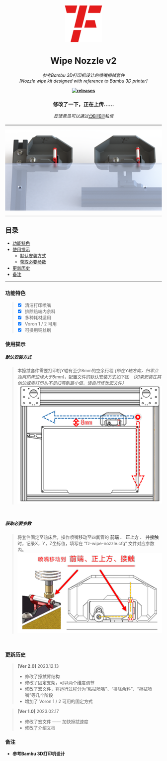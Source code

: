 <p align="center">
  <a href="https://space.bilibili.com/1898517">
    <img src="https://github.com/FZaii/FZai/blob/main/images/FZ-Logo.png" alt="Logo" width="120" height="120">
  </a>
    <br />
</p>

<h1 align="center">Wipe Nozzle v2</h1>

*<p align="center">参考Bambu 3D打印机设计的喷嘴擦拭套件
  <br />
  [Nozzle wipe kit designed with reference to Bambu 3D printer]</p>*

**<p align="center">[![releases](https://img.shields.io/github/v/release/FZaii/Wipe-Nozzle)](https://github.com/FZaii/Wipe-Nozzle/releases)**
**<h3 align="center">修改了一下，正在上传……</h3>**
*<p align="center">反馈意见可以通过[📺BiliBili](https://space.bilibili.com/1898517)私信</p>*

 ---
 
![FZ-Wipe-Nozzle-v2](Images-效果图/FZ-Wipe-Nozzle-v2.png)
 
 ---

 ## 目录

- [功能特色](#功能特色)
- [使用提示](#使用提示)
  - [默认安装方式](#默认安装方式)
  - [获取必要参数](#获取必要参数)
- [更新历史](#更新历史)
- [备注](#备注)
  
---

### 功能特色
> - [x] 清洁打印喷嘴
> - [x] 排除热端内余料
> - [x] 多种耗材适用
> - [x] Voron 1 / 2 可用
> - [x] 可换用铜丝刷

### 使用提示

##### 默认安装方式
>  本擦拭套件需要打印机Y轴有至少8mm的空余行程 *(即在Y轴方向，归零点距离热床边缘大于8mm)*，配置文件的默认安装方式如下图 *（如果安装在其他边或者打印头不是归零到最小值，请自行修改宏文件）*
>![默认安装方式](Images-效果图/默认安装方式.png)
  <br />
  
 ##### 获取必要参数
>  将套件固定至热床后，操作喷嘴移动至四氟管的 **前端** 、 **正上方** 、 **并接触** 时，记录X，Y，Z坐标值，填写在 “fz-wipe-nozzle.cfg” 文件对应参数内。
>![参数配置](Images-效果图/参数配置.png)
  <br />

### 更新历史

> **[Ver 2.0]** 2023.12.13 
> - 修改了擦拭臂结构
> - 修改了固定支架，可以两个维度调节
> - 修改了宏文件，将运行过程分为“粘拭喷嘴”、“排除余料”、“擦拭喷嘴”等几个阶段
> - 增加了 Voron 1 / 2 可用的固定方式

> **[Ver 1.0]** 2023.02.17  
> - 修改了宏文件 —— 加快擦拭速度
> - 修改了介绍文档
 
### 备注
- **参考Bambu 3D打印机设计**




